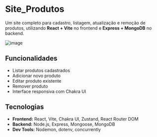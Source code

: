 # Site_Produtos

Um site completo para cadastro, listagem, atualização e remoção de produtos, utilizando **React + Vite** no frontend e **Express + MongoDB** no backend.

![image](https://github.com/user-attachments/assets/94b9dd78-d433-4695-a0fd-07f628046dc5)



## Funcionalidades

- Listar produtos cadastrados
- Adicionar novo produto
- Editar produto existente
- Remover produto
- Interface responsiva com Chakra UI

## Tecnologias

- **Frontend:** React, Vite, Chakra UI, Zustand, React Router DOM
- **Backend:** Node.js, Express, Mongoose, MongoDB
- **Dev Tools:** Nodemon, dotenv, concurrently
